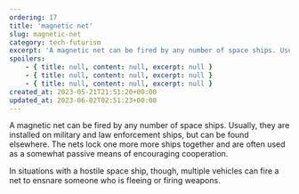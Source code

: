 ```yaml
---
ordering: 17
title: 'magnetic net'
slug: magnetic-net
category: tech-futurism
excerpt: 'A magnetic net can be fired by any number of space ships. Usually, they are installed on military an...'
spoilers:
    - { title: null, content: null, excerpt: null }
    - { title: null, content: null, excerpt: null }
    - { title: null, content: null, excerpt: null }
created_at: 2023-05-21T21:51:20+00:00
updated_at: 2023-06-02T02:51:23+00:00
---
```

A magnetic net can be fired by any number of space ships. Usually, they are installed on military and law enforcement ships, but can be found elsewhere. The nets lock one more more ships together and are often used as a somewhat passive means of encouraging cooperation.

In situations with a hostile space ship, though, multiple vehicles can fire a net to ensnare someone who is fleeing or firing weapons.